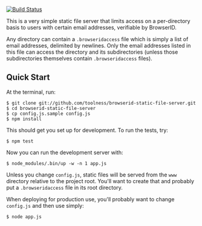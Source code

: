 [![Build Status](https://secure.travis-ci.org/toolness/browserid-static-file-server.png?branch=master)](http://travis-ci.org/toolness/browserid-static-file-server)

This is a very simple static file server that limits access on a per-directory basis to users with certain email addresses, verifiable by BrowserID.

Any directory can contain a `.browseridaccess` file which is simply a list of email addresses, delimited by newlines. Only the email addresses listed in this file can access the directory and its subdirectories (unless those subdirectories themselves contain `.browseridaccess` files).

## Quick Start

At the terminal, run:

    $ git clone git://github.com/toolness/browserid-static-file-server.git
    $ cd browserid-static-file-server
    $ cp config.js.sample config.js
    $ npm install
    
This should get you set up for development. To run the tests, try:

    $ npm test

Now you can run the development server with:

    $ node_modules/.bin/up -w -n 1 app.js

Unless you change `config.js`, static files will be served from the `www` directory relative to the project root. You'll want to create that and probably put a `.browseridaccess` file in its root directory.

When deploying for production use, you'll probably want to change `config.js` and then use simply:

    $ node app.js

